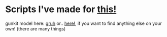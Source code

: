 # Scripts I've made for [this!](https://www.roblox.com/games/6761209900/SUFFER)

gunkit model here: [gruh](https://create.roblox.com/store/asset/9532197485/Old-Version-Nonviewmodel-FE-Gun-Kit)
  or..
[here!](https://raw.githubusercontent.com/DulledDarkness/test1/main/gunkit_model.rbxm), if you want to find anything else on your own! (there are many things)
